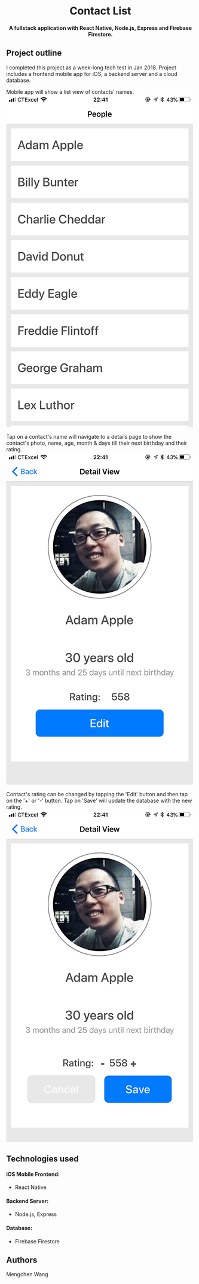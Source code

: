 
<h1 align="center">
  Contact List
</h1>
<h4 align="center">
A fullstack application with React Native, Node.js, Express and Firebase Firestore.
</h4>

Project outline
----
I completed this project as a week-long tech test in Jan 2018. Project includes a frontend mobile app for iOS, a backend server and a cloud database.

Mobile app will show a list view of contacts' names.
![screenshot](Screenshots/list_view.png)

Tap on a contact's name will navigate to a details page to show the contact's photo, name, age, month & days till their next birthday and their rating.
![screenshot](Screenshots/details.png)

Contact's rating can be changed by tapping the 'Edit' button and then tap on the '+' or '-' button. Tap on 'Save' will update the database with the new rating.
![screenshot](Screenshots/rating.png)

Technologies used
----
#### iOS Mobile Frontend:
- React Native
#### Backend Server:
- Node.js, Express
#### Database:
- Firebase Firestore

Authors
----
Mengchen Wang
